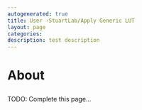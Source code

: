 ```yaml
---
autogenerated: true
title: User ›StuartLab/Apply Generic LUT
layout: page
categories: 
description: test description
---
```


<h1>

About

</h1>

TODO: Complete this page...
